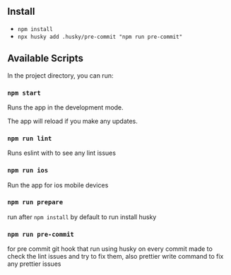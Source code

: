## Install

- `npm install`
- `npx husky add .husky/pre-commit "npm run pre-commit"`

## Available Scripts

In the project directory, you can run:

### `npm start`

Runs the app in the development mode.

The app will reload if you make any updates.

### `npm run lint`

Runs eslint with to see any lint issues

### `npm run ios`

Run the app for ios mobile devices

### `npm run prepare`

run after `npm install` by default to run install husky

### `npm run pre-commit`

for pre commit git hook that run using husky on every commit made to check the lint issues and try to fix them, also prettier write command to fix any prettier issues
